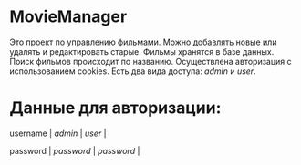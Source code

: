 # MovieManager
Это проект по управлению фильмами.
Можно добавлять новые или удалять и редактировать старые. Фильмы хранятся в базе данных.
Поиск фильмов происходит по названию. Осуществлена авторизация с использованием cookies.
Есть два вида доступа: *admin* и *user*.

# Данные для авторизации:
username | *admin*    | *user*     |

password | *password* | *password* |
